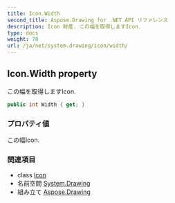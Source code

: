 ```yaml
---
title: Icon.Width
second_title: Aspose.Drawing for .NET API リファレンス
description: Icon 財産. この幅を取得しますIcon.
type: docs
weight: 70
url: /ja/net/system.drawing/icon/width/
---
```

## Icon.Width property

この幅を取得しますIcon.

```csharp
public int Width { get; }
```

### プロパティ値

この幅Icon.

### 関連項目

* class [Icon](../)
* 名前空間 [System.Drawing](../../icon/)
* 組み立て [Aspose.Drawing](../../../)


